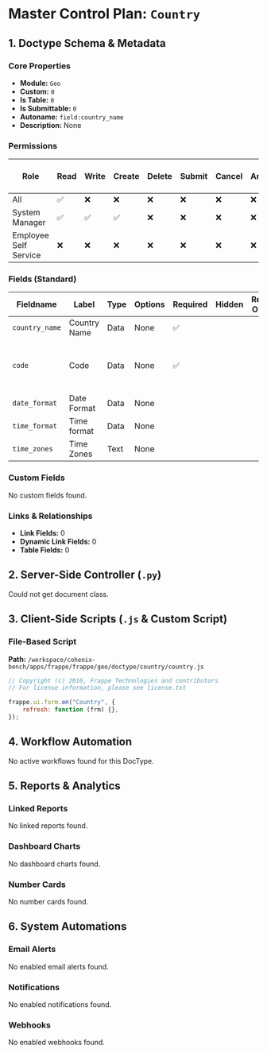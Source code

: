 # Master Control Plan: `Country`

## 1. Doctype Schema & Metadata

### Core Properties
- **Module:** `Geo`
- **Custom:** `0`
- **Is Table:** `0`
- **Is Submittable:** `0`
- **Autoname:** `field:country_name`
- **Description:** None

### Permissions
| Role | Read | Write | Create | Delete | Submit | Cancel | Amend | Report | Import | Export | Print | Email | Share | Set User Perms |
|---|---|---|---|---|---|---|---|---|---|---|---|---|---|---|
| All | ✅ | ❌ | ❌ | ❌ | ❌ | ❌ | ❌ | ✅ | ❌ | ❌ | ✅ | ✅ | ❌ | ❌ |
| System Manager | ✅ | ✅ | ✅ | ❌ | ❌ | ❌ | ❌ | ✅ | ✅ | ✅ | ✅ | ✅ | ✅ | ❌ |
| Employee Self Service | ❌ | ❌ | ❌ | ❌ | ❌ | ❌ | ❌ | ❌ | ❌ | ✅ | ❌ | ❌ | ❌ | ❌ |


### Fields (Standard)
| Fieldname | Label | Type | Options | Required | Hidden | Read Only | Default | Description |
|---|---|---|---|---|---|---|---|---|
| `country_name` | Country Name | Data | None | ✅ |  |  | None | None |
| `code` | Code | Data | None | ✅ |  |  | None | The country's ISO 3166 ALPHA-2 code. |
| `date_format` | Date Format | Data | None |  |  |  | None | None |
| `time_format` | Time format | Data | None |  |  |  | HH:mm:ss | None |
| `time_zones` | Time Zones | Text | None |  |  |  | None | None |


### Custom Fields
No custom fields found.


### Links & Relationships
- **Link Fields:** 0
- **Dynamic Link Fields:** 0
- **Table Fields:** 0

## 2. Server-Side Controller (`.py`)
Could not get document class.


## 3. Client-Side Scripts (`.js` & Custom Script)
### File-Based Script
**Path:** `/workspace/cohenix-bench/apps/frappe/frappe/geo/doctype/country/country.js`
```javascript
// Copyright (c) 2016, Frappe Technologies and contributors
// For license information, please see license.txt

frappe.ui.form.on("Country", {
	refresh: function (frm) {},
});

```




## 4. Workflow Automation
No active workflows found for this DocType.


## 5. Reports & Analytics
### Linked Reports
No linked reports found.


### Dashboard Charts
No dashboard charts found.


### Number Cards
No number cards found.


## 6. System Automations
### Email Alerts
No enabled email alerts found.


### Notifications
No enabled notifications found.


### Webhooks
No enabled webhooks found.
